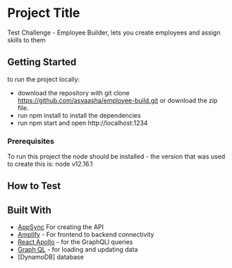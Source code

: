 # Project Title

Test Challenge - Employee Builder, lets you create employees and assign skills to them

## Getting Started

to run the project locally:

- download the repository with git clone https://github.com/asyaasha/employee-build.git or download the zip file.
- run npm install to install the dependencies
- run npm start and open http://localhost:1234

### Prerequisites

To run this project the node should be installed - the version that was used to create this is: node v12.16.1

## How to Test

## Built With

- [AppSync](https://aws.amazon.com/appsync/)
  For creating the API
- [Amplify](​https://docs.amplify.aws/start/getting-started/installation/q/integration/react) - For frontend to backend connectivity
- [React Apollo](https://www.apollographql.com/docs/react/) - for the GraphQLl queries
- [Graph QL](​https://graphql.org/) - for loading and updating data
- [DynamoDB] database
